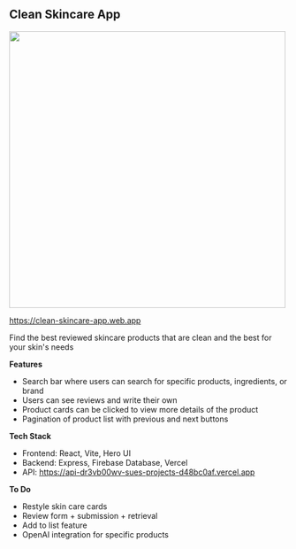 ## Clean Skincare App

<img src="https://user-images.githubusercontent.com/25126281/137594073-3b3b3b7b-1b7b-4b7b-8b7b-3b7b3b7b3b7b.png" width="500">

https://clean-skincare-app.web.app

Find the best reviewed skincare products that are clean and the best for your skin's needs

**Features**

- Search bar where users can search for specific products, ingredients, or brand
- Users can see reviews and write their own
- Product cards can be clicked to view more details of the product
- Pagination of product list with previous and next buttons

**Tech Stack**

- Frontend: React, Vite, Hero UI
- Backend: Express, Firebase Database, Vercel
- API: https://api-dr3vb00wv-sues-projects-d48bc0af.vercel.app

**To Do**

- Restyle skin care cards
- Review form + submission + retrieval
- Add to list feature
- OpenAI integration for specific products
